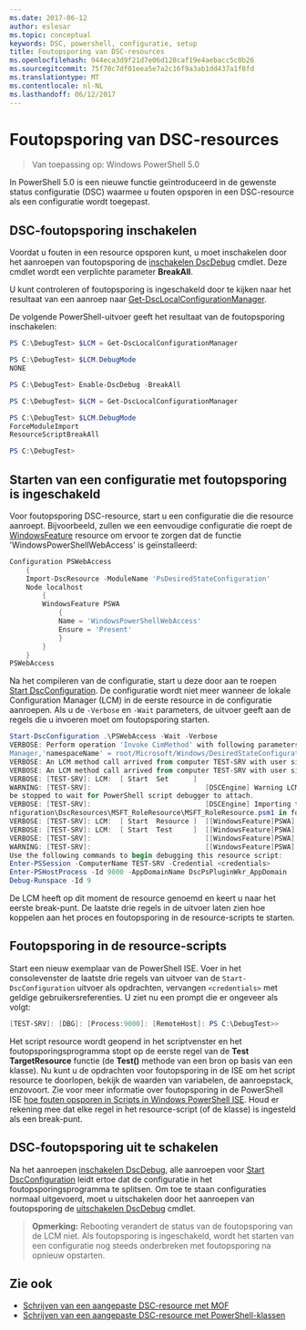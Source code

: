 ```yaml
---
ms.date: 2017-06-12
author: eslesar
ms.topic: conceptual
keywords: DSC, powershell, configuratie, setup
title: Foutopsporing van DSC-resources
ms.openlocfilehash: 944eca3d9f21d7e06d128caf19e4aebacc5c0b26
ms.sourcegitcommit: 75f70c7df01eea5e7a2c16f9a3ab1dd437a1f8fd
ms.translationtype: MT
ms.contentlocale: nl-NL
ms.lasthandoff: 06/12/2017
---
```

# <a name="debugging-dsc-resources"></a>Foutopsporing van DSC-resources

> Van toepassing op: Windows PowerShell 5.0

In PowerShell 5.0 is een nieuwe functie geïntroduceerd in de gewenste status configuratie (DSC) waarmee u fouten opsporen in een DSC-resource als een configuratie wordt toegepast.

## <a name="enabling-dsc-debugging"></a>DSC-foutopsporing inschakelen
Voordat u fouten in een resource opsporen kunt, u moet inschakelen door het aanroepen van foutopsporing de [inschakelen DscDebug](https://technet.microsoft.com/en-us/library/mt517870.aspx) cmdlet. Deze cmdlet wordt een verplichte parameter **BreakAll**. 

U kunt controleren of foutopsporing is ingeschakeld door te kijken naar het resultaat van een aanroep naar [Get-DscLocalConfigurationManager](https://technet.microsoft.com/en-us/library/dn407378.aspx).

De volgende PowerShell-uitvoer geeft het resultaat van de foutopsporing inschakelen:


```powershell
PS C:\DebugTest> $LCM = Get-DscLocalConfigurationManager

PS C:\DebugTest> $LCM.DebugMode
NONE

PS C:\DebugTest> Enable-DscDebug -BreakAll

PS C:\DebugTest> $LCM = Get-DscLocalConfigurationManager

PS C:\DebugTest> $LCM.DebugMode
ForceModuleImport
ResourceScriptBreakAll

PS C:\DebugTest>
```


## <a name="starting-a-configuration-with-debug-enabled"></a>Starten van een configuratie met foutopsporing is ingeschakeld
Voor foutopsporing DSC-resource, start u een configuratie die die resource aanroept. Bijvoorbeeld, zullen we een eenvoudige configuratie die roept de [WindowsFeature](windowsfeatureResource.md) resource om ervoor te zorgen dat de functie 'WindowsPowerShellWebAccess' is geïnstalleerd:

```powershell
Configuration PSWebAccess
    {
    Import-DscResource -ModuleName 'PsDesiredStateConfiguration'
    Node localhost
        {
        WindowsFeature PSWA
            {
            Name = 'WindowsPowerShellWebAccess'
            Ensure = 'Present'
            }
        }
    }
PSWebAccess
```
Na het compileren van de configuratie, start u deze door aan te roepen [Start DscConfiguration](https://technet.microsoft.com/en-us/library/dn521623.aspx). De configuratie wordt niet meer wanneer de lokale Configuration Manager (LCM) in de eerste resource in de configuratie aanroepen. Als u de `-Verbose` en `-Wait` parameters, de uitvoer geeft aan de regels die u invoeren moet om foutopsporing starten.

```powershell
Start-DscConfiguration .\PSWebAccess -Wait -Verbose
VERBOSE: Perform operation 'Invoke CimMethod' with following parameters, ''methodName' = SendConfigurationApply,'className' = MSFT_DSCLocalConfiguration
Manager,'namespaceName' = root/Microsoft/Windows/DesiredStateConfiguration'.
VERBOSE: An LCM method call arrived from computer TEST-SRV with user sid S-1-5-21-2127521184-1604012920-1887927527-108583.
VERBOSE: An LCM method call arrived from computer TEST-SRV with user sid S-1-5-21-2127521184-1604012920-1887927527-108583.
VERBOSE: [TEST-SRV]: LCM:  [ Start  Set      ]
WARNING: [TEST-SRV]:                            [DSCEngine] Warning LCM is in Debug 'ResourceScriptBreakAll' mode.  Resource script processing will 
be stopped to wait for PowerShell script debugger to attach.
VERBOSE: [TEST-SRV]:                            [DSCEngine] Importing the module C:\WINDOWS\system32\WindowsPowerShell\v1.0\Modules\PSDesiredStateCo
nfiguration\DscResources\MSFT_RoleResource\MSFT_RoleResource.psm1 in force mode.
VERBOSE: [TEST-SRV]: LCM:  [ Start  Resource ]  [[WindowsFeature]PSWA]
VERBOSE: [TEST-SRV]: LCM:  [ Start  Test     ]  [[WindowsFeature]PSWA]
VERBOSE: [TEST-SRV]:                            [[WindowsFeature]PSWA] Importing the module MSFT_RoleResource in force mode.
WARNING: [TEST-SRV]:                            [[WindowsFeature]PSWA] Resource is waiting for PowerShell script debugger to attach. 
Use the following commands to begin debugging this resource script:
Enter-PSSession -ComputerName TEST-SRV -Credential <credentials>
Enter-PSHostProcess -Id 9000 -AppDomainName DscPsPluginWkr_AppDomain
Debug-Runspace -Id 9
```
De LCM heeft op dit moment de resource genoemd en keert u naar het eerste break-punt. De laatste drie regels in de uitvoer laten zien hoe koppelen aan het proces en foutopsporing in de resource-scripts te starten.

## <a name="debugging-the-resource-script"></a>Foutopsporing in de resource-scripts

Start een nieuw exemplaar van de PowerShell ISE. Voer in het consolevenster de laatste drie regels van uitvoer van de `Start-DscConfiguration` uitvoer als opdrachten, vervangen `<credentials>` met geldige gebruikersreferenties. U ziet nu een prompt die er ongeveer als volgt:

```powershell
[TEST-SRV]: [DBG]: [Process:9000]: [RemoteHost]: PS C:\DebugTest>>
```

Het script resource wordt geopend in het scriptvenster en het foutopsporingsprogramma stopt op de eerste regel van de **Test TargetResource** functie (de **Test()** methode van een bron op basis van een klasse).
Nu kunt u de opdrachten voor foutopsporing in de ISE om het script resource te doorlopen, bekijk de waarden van variabelen, de aanroepstack, enzovoort. Zie voor meer informatie over foutopsporing in de PowerShell ISE [hoe fouten opsporen in Scripts in Windows PowerShell ISE](https://technet.microsoft.com/en-us/library/dd819480.aspx). Houd er rekening mee dat elke regel in het resource-script (of de klasse) is ingesteld als een break-punt.

## <a name="disabling-dsc-debugging"></a>DSC-foutopsporing uit te schakelen

Na het aanroepen [inschakelen DscDebug](https://technet.microsoft.com/en-us/library/mt517870.aspx), alle aanroepen voor [Start DscConfiguration](https://technet.microsoft.com/en-us/library/dn521623.aspx) leidt ertoe dat de configuratie in het foutopsporingsprogramma te splitsen. Om toe te staan configuraties normaal uitgevoerd, moet u uitschakelen door het aanroepen van foutopsporing de [uitschakelen DscDebug](https://technet.microsoft.com/en-us/library/mt517872.aspx) cmdlet.

>**Opmerking:** Rebooting verandert de status van de foutopsporing van de LCM niet. Als foutopsporing is ingeschakeld, wordt het starten van een configuratie nog steeds onderbreken met foutopsporing na opnieuw opstarten.


## <a name="see-also"></a>Zie ook
- [Schrijven van een aangepaste DSC-resource met MOF](authoringResourceMOF.md) 
- [Schrijven van een aangepaste DSC-resource met PowerShell-klassen](authoringResourceClass.md)


